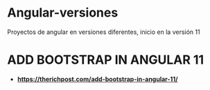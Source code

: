 # Angular-versiones
Proyectos de angular en versiones diferentes, inicio en la versión 11

# ADD BOOTSTRAP IN ANGULAR 11
* **https://therichpost.com/add-bootstrap-in-angular-11/**

